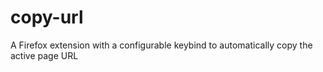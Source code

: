 # copy-url
A Firefox extension with a configurable keybind to automatically copy the active page URL
